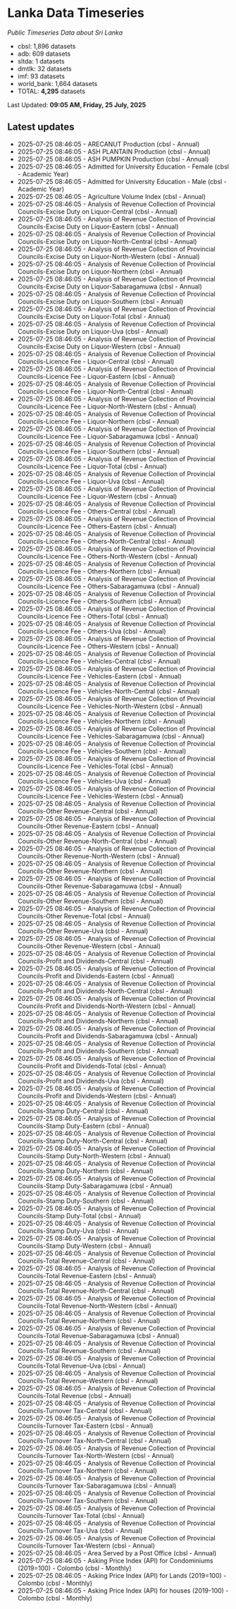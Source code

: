 # Lanka Data Timeseries
*Public Timeseries Data about Sri Lanka*

* cbsl: 1,896 datasets
* adb: 609 datasets
* sltda: 1 datasets
* dmtlk: 32 datasets
* imf: 93 datasets
* world_bank: 1,664 datasets
* TOTAL: **4,295** datasets

Last Updated: **09:05 AM, Friday, 25 July, 2025**

## Latest updates

* 2025-07-25 08:46:05 - ARECANUT Production (cbsl - Annual)
* 2025-07-25 08:46:05 - ASH PLANTAIN Production (cbsl - Annual)
* 2025-07-25 08:46:05 - ASH PUMPKIN Production (cbsl - Annual)
* 2025-07-25 08:46:05 - Admitted for University Education - Female (cbsl - Academic Year)
* 2025-07-25 08:46:05 - Admitted for University Education - Male (cbsl - Academic Year)
* 2025-07-25 08:46:05 - Agriculture Volume Index (cbsl - Annual)
* 2025-07-25 08:46:05 - Analysis of Revenue Collection of Provincial Councils-Excise Duty on Liquor-Central (cbsl - Annual)
* 2025-07-25 08:46:05 - Analysis of Revenue Collection of Provincial Councils-Excise Duty on Liquor-Eastern (cbsl - Annual)
* 2025-07-25 08:46:05 - Analysis of Revenue Collection of Provincial Councils-Excise Duty on Liquor-North-Central (cbsl - Annual)
* 2025-07-25 08:46:05 - Analysis of Revenue Collection of Provincial Councils-Excise Duty on Liquor-North-Western (cbsl - Annual)
* 2025-07-25 08:46:05 - Analysis of Revenue Collection of Provincial Councils-Excise Duty on Liquor-Northern (cbsl - Annual)
* 2025-07-25 08:46:05 - Analysis of Revenue Collection of Provincial Councils-Excise Duty on Liquor-Sabaragamuwa (cbsl - Annual)
* 2025-07-25 08:46:05 - Analysis of Revenue Collection of Provincial Councils-Excise Duty on Liquor-Southern (cbsl - Annual)
* 2025-07-25 08:46:05 - Analysis of Revenue Collection of Provincial Councils-Excise Duty on Liquor-Total (cbsl - Annual)
* 2025-07-25 08:46:05 - Analysis of Revenue Collection of Provincial Councils-Excise Duty on Liquor-Uva (cbsl - Annual)
* 2025-07-25 08:46:05 - Analysis of Revenue Collection of Provincial Councils-Excise Duty on Liquor-Western (cbsl - Annual)
* 2025-07-25 08:46:05 - Analysis of Revenue Collection of Provincial Councils-Licence Fee - Liquor-Central (cbsl - Annual)
* 2025-07-25 08:46:05 - Analysis of Revenue Collection of Provincial Councils-Licence Fee - Liquor-Eastern (cbsl - Annual)
* 2025-07-25 08:46:05 - Analysis of Revenue Collection of Provincial Councils-Licence Fee - Liquor-North-Central (cbsl - Annual)
* 2025-07-25 08:46:05 - Analysis of Revenue Collection of Provincial Councils-Licence Fee - Liquor-North-Western (cbsl - Annual)
* 2025-07-25 08:46:05 - Analysis of Revenue Collection of Provincial Councils-Licence Fee - Liquor-Northern (cbsl - Annual)
* 2025-07-25 08:46:05 - Analysis of Revenue Collection of Provincial Councils-Licence Fee - Liquor-Sabaragamuwa (cbsl - Annual)
* 2025-07-25 08:46:05 - Analysis of Revenue Collection of Provincial Councils-Licence Fee - Liquor-Southern (cbsl - Annual)
* 2025-07-25 08:46:05 - Analysis of Revenue Collection of Provincial Councils-Licence Fee - Liquor-Total (cbsl - Annual)
* 2025-07-25 08:46:05 - Analysis of Revenue Collection of Provincial Councils-Licence Fee - Liquor-Uva (cbsl - Annual)
* 2025-07-25 08:46:05 - Analysis of Revenue Collection of Provincial Councils-Licence Fee - Liquor-Western (cbsl - Annual)
* 2025-07-25 08:46:05 - Analysis of Revenue Collection of Provincial Councils-Licence Fee - Others-Central (cbsl - Annual)
* 2025-07-25 08:46:05 - Analysis of Revenue Collection of Provincial Councils-Licence Fee - Others-Eastern (cbsl - Annual)
* 2025-07-25 08:46:05 - Analysis of Revenue Collection of Provincial Councils-Licence Fee - Others-North-Central (cbsl - Annual)
* 2025-07-25 08:46:05 - Analysis of Revenue Collection of Provincial Councils-Licence Fee - Others-North-Western (cbsl - Annual)
* 2025-07-25 08:46:05 - Analysis of Revenue Collection of Provincial Councils-Licence Fee - Others-Northern (cbsl - Annual)
* 2025-07-25 08:46:05 - Analysis of Revenue Collection of Provincial Councils-Licence Fee - Others-Sabaragamuwa (cbsl - Annual)
* 2025-07-25 08:46:05 - Analysis of Revenue Collection of Provincial Councils-Licence Fee - Others-Southern (cbsl - Annual)
* 2025-07-25 08:46:05 - Analysis of Revenue Collection of Provincial Councils-Licence Fee - Others-Total (cbsl - Annual)
* 2025-07-25 08:46:05 - Analysis of Revenue Collection of Provincial Councils-Licence Fee - Others-Uva (cbsl - Annual)
* 2025-07-25 08:46:05 - Analysis of Revenue Collection of Provincial Councils-Licence Fee - Others-Western (cbsl - Annual)
* 2025-07-25 08:46:05 - Analysis of Revenue Collection of Provincial Councils-Licence Fee - Vehicles-Central (cbsl - Annual)
* 2025-07-25 08:46:05 - Analysis of Revenue Collection of Provincial Councils-Licence Fee - Vehicles-Eastern (cbsl - Annual)
* 2025-07-25 08:46:05 - Analysis of Revenue Collection of Provincial Councils-Licence Fee - Vehicles-North-Central (cbsl - Annual)
* 2025-07-25 08:46:05 - Analysis of Revenue Collection of Provincial Councils-Licence Fee - Vehicles-North-Western (cbsl - Annual)
* 2025-07-25 08:46:05 - Analysis of Revenue Collection of Provincial Councils-Licence Fee - Vehicles-Northern (cbsl - Annual)
* 2025-07-25 08:46:05 - Analysis of Revenue Collection of Provincial Councils-Licence Fee - Vehicles-Sabaragamuwa (cbsl - Annual)
* 2025-07-25 08:46:05 - Analysis of Revenue Collection of Provincial Councils-Licence Fee - Vehicles-Southern (cbsl - Annual)
* 2025-07-25 08:46:05 - Analysis of Revenue Collection of Provincial Councils-Licence Fee - Vehicles-Total (cbsl - Annual)
* 2025-07-25 08:46:05 - Analysis of Revenue Collection of Provincial Councils-Licence Fee - Vehicles-Uva (cbsl - Annual)
* 2025-07-25 08:46:05 - Analysis of Revenue Collection of Provincial Councils-Licence Fee - Vehicles-Western (cbsl - Annual)
* 2025-07-25 08:46:05 - Analysis of Revenue Collection of Provincial Councils-Other Revenue-Central (cbsl - Annual)
* 2025-07-25 08:46:05 - Analysis of Revenue Collection of Provincial Councils-Other Revenue-Eastern (cbsl - Annual)
* 2025-07-25 08:46:05 - Analysis of Revenue Collection of Provincial Councils-Other Revenue-North-Central (cbsl - Annual)
* 2025-07-25 08:46:05 - Analysis of Revenue Collection of Provincial Councils-Other Revenue-North-Western (cbsl - Annual)
* 2025-07-25 08:46:05 - Analysis of Revenue Collection of Provincial Councils-Other Revenue-Northern (cbsl - Annual)
* 2025-07-25 08:46:05 - Analysis of Revenue Collection of Provincial Councils-Other Revenue-Sabaragamuwa (cbsl - Annual)
* 2025-07-25 08:46:05 - Analysis of Revenue Collection of Provincial Councils-Other Revenue-Southern (cbsl - Annual)
* 2025-07-25 08:46:05 - Analysis of Revenue Collection of Provincial Councils-Other Revenue-Total (cbsl - Annual)
* 2025-07-25 08:46:05 - Analysis of Revenue Collection of Provincial Councils-Other Revenue-Uva (cbsl - Annual)
* 2025-07-25 08:46:05 - Analysis of Revenue Collection of Provincial Councils-Other Revenue-Western (cbsl - Annual)
* 2025-07-25 08:46:05 - Analysis of Revenue Collection of Provincial Councils-Profit and Dividends-Central (cbsl - Annual)
* 2025-07-25 08:46:05 - Analysis of Revenue Collection of Provincial Councils-Profit and Dividends-Eastern (cbsl - Annual)
* 2025-07-25 08:46:05 - Analysis of Revenue Collection of Provincial Councils-Profit and Dividends-North-Central (cbsl - Annual)
* 2025-07-25 08:46:05 - Analysis of Revenue Collection of Provincial Councils-Profit and Dividends-North-Western (cbsl - Annual)
* 2025-07-25 08:46:05 - Analysis of Revenue Collection of Provincial Councils-Profit and Dividends-Northern (cbsl - Annual)
* 2025-07-25 08:46:05 - Analysis of Revenue Collection of Provincial Councils-Profit and Dividends-Sabaragamuwa (cbsl - Annual)
* 2025-07-25 08:46:05 - Analysis of Revenue Collection of Provincial Councils-Profit and Dividends-Southern (cbsl - Annual)
* 2025-07-25 08:46:05 - Analysis of Revenue Collection of Provincial Councils-Profit and Dividends-Total (cbsl - Annual)
* 2025-07-25 08:46:05 - Analysis of Revenue Collection of Provincial Councils-Profit and Dividends-Uva (cbsl - Annual)
* 2025-07-25 08:46:05 - Analysis of Revenue Collection of Provincial Councils-Profit and Dividends-Western (cbsl - Annual)
* 2025-07-25 08:46:05 - Analysis of Revenue Collection of Provincial Councils-Stamp Duty-Central (cbsl - Annual)
* 2025-07-25 08:46:05 - Analysis of Revenue Collection of Provincial Councils-Stamp Duty-Eastern (cbsl - Annual)
* 2025-07-25 08:46:05 - Analysis of Revenue Collection of Provincial Councils-Stamp Duty-North-Central (cbsl - Annual)
* 2025-07-25 08:46:05 - Analysis of Revenue Collection of Provincial Councils-Stamp Duty-North-Western (cbsl - Annual)
* 2025-07-25 08:46:05 - Analysis of Revenue Collection of Provincial Councils-Stamp Duty-Northern (cbsl - Annual)
* 2025-07-25 08:46:05 - Analysis of Revenue Collection of Provincial Councils-Stamp Duty-Sabaragamuwa (cbsl - Annual)
* 2025-07-25 08:46:05 - Analysis of Revenue Collection of Provincial Councils-Stamp Duty-Southern (cbsl - Annual)
* 2025-07-25 08:46:05 - Analysis of Revenue Collection of Provincial Councils-Stamp Duty-Total (cbsl - Annual)
* 2025-07-25 08:46:05 - Analysis of Revenue Collection of Provincial Councils-Stamp Duty-Uva (cbsl - Annual)
* 2025-07-25 08:46:05 - Analysis of Revenue Collection of Provincial Councils-Stamp Duty-Western (cbsl - Annual)
* 2025-07-25 08:46:05 - Analysis of Revenue Collection of Provincial Councils-Total Revenue-Central (cbsl - Annual)
* 2025-07-25 08:46:05 - Analysis of Revenue Collection of Provincial Councils-Total Revenue-Eastern (cbsl - Annual)
* 2025-07-25 08:46:05 - Analysis of Revenue Collection of Provincial Councils-Total Revenue-North-Central (cbsl - Annual)
* 2025-07-25 08:46:05 - Analysis of Revenue Collection of Provincial Councils-Total Revenue-North-Western (cbsl - Annual)
* 2025-07-25 08:46:05 - Analysis of Revenue Collection of Provincial Councils-Total Revenue-Northern (cbsl - Annual)
* 2025-07-25 08:46:05 - Analysis of Revenue Collection of Provincial Councils-Total Revenue-Sabaragamuwa (cbsl - Annual)
* 2025-07-25 08:46:05 - Analysis of Revenue Collection of Provincial Councils-Total Revenue-Southern (cbsl - Annual)
* 2025-07-25 08:46:05 - Analysis of Revenue Collection of Provincial Councils-Total Revenue-Uva (cbsl - Annual)
* 2025-07-25 08:46:05 - Analysis of Revenue Collection of Provincial Councils-Total Revenue-Western (cbsl - Annual)
* 2025-07-25 08:46:05 - Analysis of Revenue Collection of Provincial Councils-Total Revenue (cbsl - Annual)
* 2025-07-25 08:46:05 - Analysis of Revenue Collection of Provincial Councils-Turnover Tax-Central (cbsl - Annual)
* 2025-07-25 08:46:05 - Analysis of Revenue Collection of Provincial Councils-Turnover Tax-Eastern (cbsl - Annual)
* 2025-07-25 08:46:05 - Analysis of Revenue Collection of Provincial Councils-Turnover Tax-North-Central (cbsl - Annual)
* 2025-07-25 08:46:05 - Analysis of Revenue Collection of Provincial Councils-Turnover Tax-North-Western (cbsl - Annual)
* 2025-07-25 08:46:05 - Analysis of Revenue Collection of Provincial Councils-Turnover Tax-Northern (cbsl - Annual)
* 2025-07-25 08:46:05 - Analysis of Revenue Collection of Provincial Councils-Turnover Tax-Sabaragamuwa (cbsl - Annual)
* 2025-07-25 08:46:05 - Analysis of Revenue Collection of Provincial Councils-Turnover Tax-Southern (cbsl - Annual)
* 2025-07-25 08:46:05 - Analysis of Revenue Collection of Provincial Councils-Turnover Tax-Total (cbsl - Annual)
* 2025-07-25 08:46:05 - Analysis of Revenue Collection of Provincial Councils-Turnover Tax-Uva (cbsl - Annual)
* 2025-07-25 08:46:05 - Analysis of Revenue Collection of Provincial Councils-Turnover Tax-Western (cbsl - Annual)
* 2025-07-25 08:46:05 - Area Served by a Post Office (cbsl - Annual)
* 2025-07-25 08:46:05 - Asking Price Index (API) for Condominiums (2019=100) - Colombo (cbsl - Monthly)
* 2025-07-25 08:46:05 - Asking Price Index (API) for Lands (2019=100) - Colombo (cbsl - Monthly)
* 2025-07-25 08:46:05 - Asking Price Index (API) for houses (2019-100) - Colombo (cbsl - Monthly)